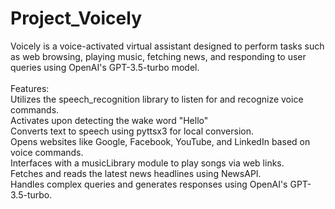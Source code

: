 # Project_Voicely
Voicely is a voice-activated virtual assistant designed to perform tasks such as web  browsing, playing music, fetching news, and responding to user queries using OpenAI's  GPT-3.5-turbo model. 
<br>
<br>
Features:
<br>
    Utilizes the speech_recognition library to listen for and recognize voice commands.
<br>
    Activates upon detecting the wake word "Hello"
<br>
    Converts text to speech using pyttsx3 for local conversion.
<br>
    Opens websites like Google, Facebook, YouTube, and LinkedIn based on voice commands.
<br>
    Interfaces with a musicLibrary module to play songs via web links.
<br>
    Fetches and reads the latest news headlines using NewsAPI.
<br>
    Handles complex queries and generates responses using OpenAI's GPT-3.5-turbo.
